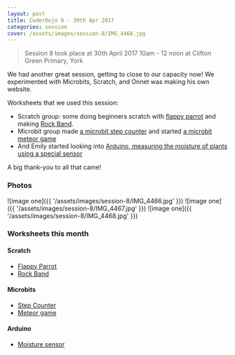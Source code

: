 ```yaml
---
layout: post
title: CoderDojo 8 - 30th Apr 2017
categories: session
cover: /assets/images/session-8/IMG_4468.jpg
---
```


> Session 8 took place at 30th April 2017 10am - 12 noon at Clifton Green Primary, York

We had another great session, getting to close to our capacity now! We experimented with Microbits, Scratch, and Onnet was making his own website.

Worksheets that we used this session:

- Scratch group: some doing beginners scratch with [flappy parrot](/assets/worksheets/session-6/flappy-parrot.pdf) and making [Rock Band](/assets/worksheets/session-7/rock-band.pdf).
- Microbit group made [a microbit step counter](/worksheets/microbit/step-counter/) and started [a microbit meteor game](/worksheets/microbit/meteors/)
- And Emily started looking into [Arduino, measuring the moisture of plants using a special sensor](/worksheets/arduino/plant-moisture-tweeter/)

A big thank-you to all that came!

### Photos

![image one]({{ '/assets/images/session-8/IMG_4466.jpg' }})
![image one]({{ '/assets/images/session-8/IMG_4467.jpg' }})
![image one]({{ '/assets/images/session-8/IMG_4468.jpg' }})

### Worksheets this month

#### Scratch

- [Flappy Parrot](/assets/worksheets/session-6/flappy-parrot.pdf)
- [Rock Band](/assets/worksheets/session-7/rock-band.pdf)

#### Microbits
- [Step Counter](/worksheets/microbit/step-counter/)
- [Meteor game](/worksheets/microbit/meteors/)

#### Arduino
- [Moisture sensor](/worksheets/arduino/plant-moisture-tweeter/)
